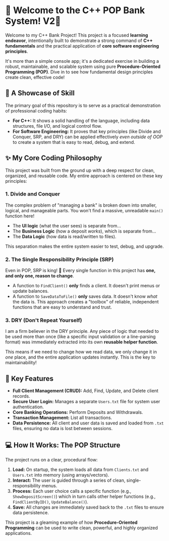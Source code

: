 # 🏦 Welcome to the C++ POP Bank System! V2🌟

Welcome to my C++ Bank Project! This project is a focused **learning endeavor**, intentionally built to demonstrate a strong command of **C++ fundamentals** and the practical application of **core software engineering principles**.

It's more than a simple console app; it's a dedicated exercise in building a robust, maintainable, and scalable system using pure **Procedure-Oriented Programming (POP)**. Dive in to see how fundamental design principles create clean, effective code!

## 🎯 A Showcase of Skill

The primary goal of this repository is to serve as a practical demonstration of professional coding habits:

* **For C++:** It shows a solid handling of the language, including data structures, file I/O, and logical control flow.
* **For Software Engineering:** It proves that key principles (like Divide and Conquer, SRP, and DRY) can be applied effectively *even outside of OOP* to create a system that is easy to read, debug, and extend.

## ✨ My Core Coding Philosophy

This project was built from the ground up with a deep respect for clean, organized, and reusable code. My entire approach is centered on these key principles:

### 1. Divide and Conquer 
The complex problem of "managing a bank" is broken down into smaller, logical, and manageable parts. You won't find a massive, unreadable `main()` function here!
* The **UI logic** (what the user sees) is separate from...
* The **Business Logic** (how a deposit *works*), which is separate from...
* The **Data Logic** (how data is read/written to files).

This separation makes the entire system easier to test, debug, and upgrade.

### 2. The Single Responsibility Principle (SRP)
Even in POP, SRP is king! 👑 Every single function in this project has **one, and only one, reason to change**.
* A function to `FindClient()` **only** finds a client. It doesn't print menus or update balances.
* A function to `SaveDataToFile()` **only** saves data. It doesn't know *what* the data is.
This approach creates a "toolbox" of reliable, independent functions that are easy to understand and trust.

### 3. DRY (Don't Repeat Yourself)
I am a firm believer in the DRY principle. Any piece of logic that needed to be used more than once (like a specific input validation or a line-parsing format) was immediately extracted into its own **reusable helper function**.

This means if we need to change how we read data, we only change it in *one* place, and the entire application updates instantly. This is the key to maintainability!

## 🚀 Key Features

* **Full Client Management (CRUD):** Add, Find, Update, and Delete client records.
* **Secure User Login:** Manages a separate `Users.txt` file for system user authentication.
* **Core Banking Operations:** Perform Deposits and Withdrawals.
* **Transaction Management:** List all transactions.
* **Data Persistence:** All client and user data is saved and loaded from `.txt` files, ensuring no data is lost between sessions.

## 💻 How It Works: The POP Structure

The project runs on a clear, procedural flow:

1.  **Load:** On startup, the system loads all data from `Clients.txt` and `Users.txt` into memory (using arrays/vectors).
2.  **Interact:** The user is guided through a series of clean, single-responsibility menus.
3.  **Process:** Each user choice calls a specific function (e.g., `ShowDepositScreen()`) which in turn calls other helper functions (e.g., `FindClientByID()`, `UpdateBalance()`).
4.  **Save:** All changes are immediately saved back to the `.txt` files to ensure data persistence.

This project is a gleaming example of how **Procedure-Oriented Programming** can be used to write clean, powerful, and highly organized applications.
